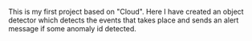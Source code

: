 This is my first project based on "Cloud". Here I have created an object detector which detects the events that takes place and sends an alert message if some anomaly id detected.
